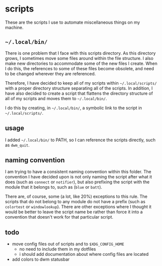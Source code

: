 
# scripts

These are the scripts I use to automate miscellaneous things on my machine.

## `~/.local/bin/`

There is one problem that I face with this scripts directory.
As this directory grows, I sometimes move some files around within the file structure.
I also make new directories to accommodate some of the new files I create.
When I do this, the references to some of these files become obsolete, and need to be changed wherever they are referenced.

Therefore, I have decided to keep all of my scripts within `~/.local/scripts/` with a proper directory structure separating all of the scripts.
In addition, I have also decided to create a script that flattens the directory structure of all of my scripts and moves them to `~/.local/bin/`.

I do this by creating, in `~/.local/bin/`, a symbolic link to the script in `~/.local/scripts/`.

## usage

I added `~/.local/bin/` to PATH, so I can reference the scripts directly, such as `dwm_quit`.

## naming convention

I am trying to have a consistent naming convention within this folder.
The convention I have decided upon is not only naming the script after what it does (such as `connect` or `notifier`), but also prefixing the script with the module that it belongs to, such as (`blue` or `batt`).

There are, of course, some (a lot, like 20%) exceptions to this rule.
The scripts that do not belong to any module do not have a prefix (such as `colortest` or `windowlookup`).
There are other exceptions where I thought it would be better to leave the script name be rather than force it into a convention that doesn't work for that particular script.

## todo

- move config files out of scripts and to `$XDG_CONFIG_HOME`
	- no need to include them in my dotfiles
	- i should add documentation about where config files are located
- add colors to dwm statusbar
